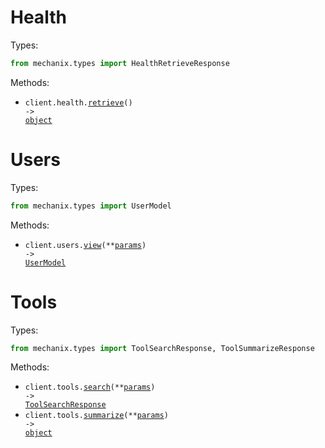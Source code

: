 # Health

Types:

```python
from mechanix.types import HealthRetrieveResponse
```

Methods:

- <code title="get /health">client.health.<a href="./src/mechanix/resources/health.py">retrieve</a>() -> <a href="./src/mechanix/types/health_retrieve_response.py">object</a></code>

# Users

Types:

```python
from mechanix.types import UserModel
```

Methods:

- <code title="post /v1/users/view">client.users.<a href="./src/mechanix/resources/users.py">view</a>(\*\*<a href="src/mechanix/types/user_view_params.py">params</a>) -> <a href="./src/mechanix/types/user_model.py">UserModel</a></code>

# Tools

Types:

```python
from mechanix.types import ToolSearchResponse, ToolSummarizeResponse
```

Methods:

- <code title="post /v1/tools/search">client.tools.<a href="./src/mechanix/resources/tools.py">search</a>(\*\*<a href="src/mechanix/types/tool_search_params.py">params</a>) -> <a href="./src/mechanix/types/tool_search_response.py">ToolSearchResponse</a></code>
- <code title="post /v1/tools/summarize">client.tools.<a href="./src/mechanix/resources/tools.py">summarize</a>(\*\*<a href="src/mechanix/types/tool_summarize_params.py">params</a>) -> <a href="./src/mechanix/types/tool_summarize_response.py">object</a></code>
